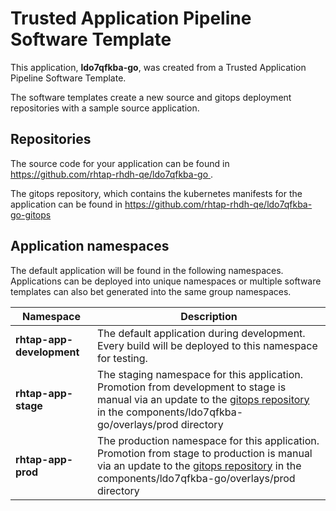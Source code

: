 # Trusted Application Pipeline Software Template

This application, **ldo7qfkba-go**, was created from a Trusted Application Pipeline Software Template.

The software templates create a new source and gitops deployment repositories with a sample source application. 

## Repositories

The source code for your application can be found in [https://github.com/rhtap-rhdh-qe/ldo7qfkba-go ](https://github.com/rhtap-rhdh-qe/ldo7qfkba-go ).
 
The gitops repository, which contains the kubernetes manifests for the application can be found in 
[https://github.com/rhtap-rhdh-qe/ldo7qfkba-go-gitops ](https://github.com/rhtap-rhdh-qe/ldo7qfkba-go-gitops ) 

## Application namespaces 

The default application will be found in the following namespaces. Applications can be deployed into unique namespaces or multiple software templates can also bet generated into the same group namespaces.  

|  Namespace   |  Description   |  
| -------- | -------- |   
| **rhtap-app-development** | The default application during development. Every build will be deployed to this namespace for testing. | 
| **rhtap-app-stage** | The staging namespace for this application. Promotion from development to stage is manual via an update to the [gitops repository](https://github.com/rhtap-rhdh-qe/ldo7qfkba-go-gitops ) in the components/ldo7qfkba-go/overlays/prod directory |  
| **rhtap-app-prod** | The production namespace for this application. Promotion from stage to production is manual via an update to the [gitops repository](https://github.com/rhtap-rhdh-qe/ldo7qfkba-go-gitops ) in the components/ldo7qfkba-go/overlays/prod directory | 